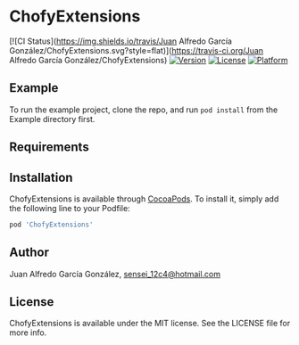 # ChofyExtensions

[![CI Status](https://img.shields.io/travis/Juan Alfredo García González/ChofyExtensions.svg?style=flat)](https://travis-ci.org/Juan Alfredo García González/ChofyExtensions)
[![Version](https://img.shields.io/cocoapods/v/ChofyExtensions.svg?style=flat)](https://cocoapods.org/pods/ChofyExtensions)
[![License](https://img.shields.io/cocoapods/l/ChofyExtensions.svg?style=flat)](https://cocoapods.org/pods/ChofyExtensions)
[![Platform](https://img.shields.io/cocoapods/p/ChofyExtensions.svg?style=flat)](https://cocoapods.org/pods/ChofyExtensions)

## Example

To run the example project, clone the repo, and run `pod install` from the Example directory first.

## Requirements

## Installation

ChofyExtensions is available through [CocoaPods](https://cocoapods.org). To install
it, simply add the following line to your Podfile:

```ruby
pod 'ChofyExtensions'
```

## Author

Juan Alfredo García González, sensei_12c4@hotmail.com

## License

ChofyExtensions is available under the MIT license. See the LICENSE file for more info.
